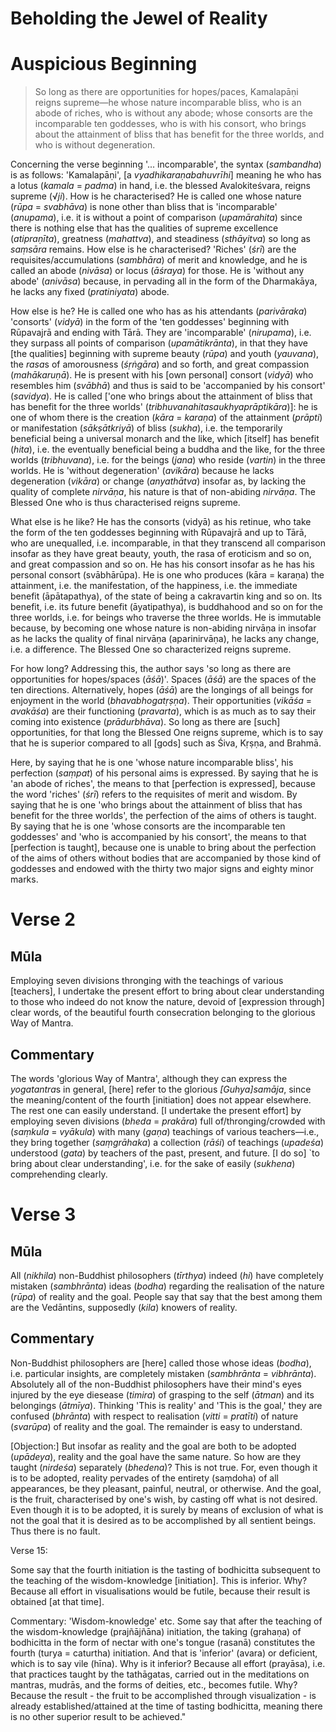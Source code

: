 # Beholding the Jewel of Reality
# Auspicious Beginning
> So long as there are opportunities for hopes/paces, Kamalapāṇi reigns supreme—he whose nature incomparable bliss, who is an abode of riches, who is without any abode; whose consorts are the incomparable ten goddesses, who is with his consort, who brings about the attainment of bliss that has benefit for the three worlds, and who is without degeneration.

Concerning the verse beginning '... incomparable', the syntax (*sambandha*) is as follows: 'Kamalapāṇi', [a *vyadhikaraṇabahuvrīhi*] meaning he who has a lotus (*kamala* = *padma*) in hand, i.e. the blessed Avalokiteśvara, reigns supreme (√*ji*). How is he characterised? He is called one whose nature (*rūpa* = *svabhāva*) is none other than bliss that is 'incomparable' (*anupama*), i.e. it is without a point of comparison (*upamārahita*) since there is nothing else that has the qualities of supreme excellence (*atipraṇīta*), greatness (*mahattva*), and steadiness (*sthāyitva*) so long as *saṃsāra* remains. How else is he characterised? 'Riches' (*śrī*) are the requisites/accumulations (*sambhāra*) of merit and knowledge, and he is called an abode (*nivāsa*) or locus (*āśraya*) for those. He is 'without any abode' (*anivāsa*) because, in pervading all in the form of the Dharmakāya, he lacks any fixed (*pratiniyata*) abode.

How else is he? He is called one who has as his attendants (*parivāraka*) 'consorts' (*vidyā*) in the form of the 'ten goddesses' beginning with Rūpavajrā and ending with Tārā. They are 'incomparable' (*nirupama*), i.e. they surpass all points of comparison (*upamātikrānta*), in that they have [the qualities] beginning with supreme beauty (*rūpa*) and youth (*yauvana*), the *rasa*s of amorousness (*śṛṅgāra*) and so forth, and great compassion (*mahākaruṇā*). He is present with his [own personal] consort (*vidyā*) who resembles him (*svābhā*) and thus is said to be 'accompanied by his consort' (*savidya*). He is called ['one who brings about the attainment of bliss that has benefit for the three worlds' (*tribhuvanahitasaukhyaprāptikāra*)]: he is one of whom there is the creation (*kāra* = *karaṇa*) of the attainment (*prāpti*) or manifestation (*sākṣātkriyā*) of bliss (*sukha*), i.e. the temporarily beneficial being a universal monarch and the like, which [itself] has benefit (*hita*), i.e. the eventually beneficial being a buddha and the like, for the three worlds (*tribhuvana*), i.e. for the beings (*jana*) who reside (*vartin*) in the three worlds. He is 'without degeneration' (*avikāra*) because he lacks degeneration (*vikāra*) or change (*anyathātva*) insofar as, by lacking the quality of complete *nirvāṇa*, his nature is that of non-abiding *nirvāṇa*. The Blessed One who is thus characterised reigns supreme.


What else is he like? He has the consorts (vidyā) as his retinue, who take the form of the ten goddesses beginning with Rūpavajrā and up to Tārā, who are unequalled, i.e. incomparable, in that they transcend all comparison insofar as they have great beauty, youth, the rasa of eroticism and so on, and great compassion and so on. He has his consort insofar as he has his personal consort (svābhārūpa). He is one who produces (kāra = karaṇa) the attainment, i.e. the manifestation, of the happiness, i.e. the immediate benefit (āpātapathya), of the state of being a cakravartin king and so on. Its benefit, i.e. its future benefit (āyatipathya), is buddhahood and so on for the three worlds, i.e. for beings who traverse the three worlds. He is immutable because, by becoming one whose nature is non-abiding nirvāṇa in insofar as he lacks the quality of final nirvāṇa (aparinirvāṇa), he lacks any change, i.e. a difference. The Blessed One so characterized reigns supreme.

For how long? Addressing this, the author says 'so long as there are opportunities for hopes/spaces (*āśā*)'. Spaces (*āśā*) are the spaces of the ten directions. Alternatively, hopes (*āśā*) are the longings of all beings for enjoyment in the world (*bhavabhogatṛṣṇa*). Their opportunities (*vikāśa* = *avakāśa*) are their functioning (*pravarta*), which is as much as to say their coming into existence (*prādurbhāva*). So long as there are [such] opportunities, for that long the Blessed One reigns supreme, which is to say that he is superior compared to all [gods] such as Śiva, Kṛṣṇa, and Brahmā.

[^1]: The compound also appears in the *Madhyantavibhāgaṭīkā* and the ‘*Yoga Lehrbuch*'

Here, by saying that he is one 'whose nature incomparable bliss', his perfection (*saṃpat*) of his personal aims is expressed. By saying that he is 'an abode of riches', the means to that [perfection is expressed], because the word 'riches' (*śrī*) refers to the requisites of merit and wisdom. By saying that he is one 'who brings about the attainment of bliss that has benefit for the three worlds', the perfection of the aims of others is taught. By saying that he is one 'whose consorts are the incomparable ten goddesses' and 'who is accompanied by his consort', the means to that [perfection is taught], because one is unable to bring about the perfection of the aims of others without bodies that are accompanied by those kind of goddesses and endowed with the thirty two major signs and eighty minor marks.

# Verse 2
## Mūla
Employing seven divisions thronging with the teachings of various [teachers], I undertake the present effort to bring about clear understanding to those who indeed do not know the nature, devoid of [expression through] clear words, of the beautiful fourth consecration belonging to the glorious Way of Mantra.

## Commentary
The words 'glorious Way of Mantra', although they can express the *yogatantra*s in general, [here] refer to the glorious *[Guhya]samāja*, since the meaning/content of the fourth [initiation] does not appear elsewhere. The rest one can easily understand. \[I undertake the present effort] by employing seven divisions (*bheda* = *prakāra*) full of/thronging/crowded with (*saṃkula* = *vyākula*) with many (*gaṇa*) teachings of various teachers—i.e., they bring together (*saṃgrāhaka*) a collection (*rāśi*) of teachings (*upadeśa*) understood (*gata*) by teachers of the past, present, and future. \[I do so] `to bring about clear understanding', i.e. for the sake of easily (*sukhena*) comprehending clearly.

# Verse 3
## Mūla
All (*nikhila*) non-Buddhist philosophers (*tīrthya*) indeed (*hi*) have completely mistaken (*sambhrānta*) ideas (*bodha*) regarding the realisation of the nature (*rūpa*) of reality and the goal. People say that say that the best among them are the Vedāntins, supposedly (*kila*) knowers of reality.

## Commentary
Non-Buddhist philosophers are [here] called those whose ideas (*bodha*), i.e. particular insights, are completely mistaken (*sambhrānta* = *vibhrānta*).
Absolutely all of the non-Buddhist philosophers have their mind's eyes injured by the eye diesease (*timira*) of grasping to the self (*ātman*) and its belongings (*ātmīya*).
Thinking 'This is reality' and 'This is the goal,' they are confused (*bhrānta*) with respect to realisation (*vitti* = *pratīti*) of nature (*svarūpa*) of reality and the goal.
The remainder is easy to understand.

\[Objection:] But insofar as reality and the goal are both to be adopted (*upādeya*), reality and the goal have the same nature.
So how are they taught (*nirdeśa*) separately (*bhedena*)?
This is not true.
For, even though it is to be adopted, reality pervades of the entirety (saṃdoha) of all appearances, be they pleasant, painful, neutral, or otherwise.
And the goal, is the fruit, characterised by one's wish, by casting off what is not desired. 
Even though it is to be adopted, it is surely by means of exclusion of what is not the goal that it is desired as to be accomplished by all sentient beings.
Thus there is no fault.

Verse 15:

Some say that the fourth initiation is the tasting of bodhicitta subsequent to the teaching of the wisdom-knowledge [initiation]. This is inferior. Why? Because all effort in visualisations would be futile, because their result is obtained [at that time].

Commentary:
'Wisdom-knowledge' etc. Some say that after the teaching of the wisdom-knowledge (prajñājñāna) initiation, the taking (grahaṇa) of bodhicitta in the form of nectar with one's tongue (rasanā) constitutes the fourth (turya = caturtha) initiation. And that is 'inferior' (avara) or deficient, which is to say vile (hīna). Why is it inferior? Because all effort (prayāsa), i.e. that practices taught by the tathāgatas, carried out in the meditations on mantras, mudrās, and the forms of deities, etc., becomes futile. Why? Because the result - the fruit to be accomplished through visualization - is already established/attained at the time of tasting bodhicitta, meaning there is no other superior result to be achieved."
